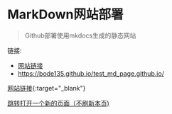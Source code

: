 # MarkDown网站部署
> Github部署使用mkdocs生成的静态网站

链接:
- <a href="https://bode135.github.io/test_md_page.github.io/" target="_blank">网站链接</a>
- https://bode135.github.io/test_md_page.github.io/

[网站链接](https://bode135.github.io/test_md_page.github.io/){:target="_blank"}

<a href="https://www.cnblogs.com/PHP0222wangdong/p/11646113.html" target="_blank">跳转打开一个新的页面（不刷新本页)</a>
